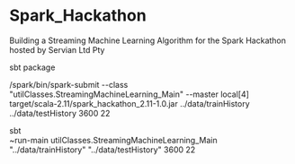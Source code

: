 # Spark_Hackathon
Building a Streaming Machine Learning Algorithm for the Spark Hackathon hosted by Servian Ltd Pty <br>

sbt package <br>

/spark/bin/spark-submit --class "utilClasses.StreamingMachineLearning_Main" --master local[4] target/scala-2.11/spark_hackathon_2.11-1.0.jar ../data/trainHistory ../data/testHistory 3600 22

sbt <br>
~run-main utilClasses.StreamingMachineLearning_Main "../data/trainHistory" "../data/testHistory" 3600 22 <br>